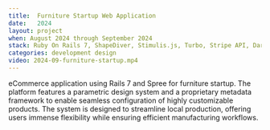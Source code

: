```yaml
---
title:  Furniture Startup Web Application
date:   2024
layout: project
when: August 2024 through September 2024
stack: Ruby On Rails 7, ShapeDiver, Stimulis.js, Turbo, Stripe API, Dart Sass, Spree, PostgreSQL
categories: development design
video: 2024-09-furniture-startup.mp4
---
```


eCommerce application using Rails 7 and Spree for furniture startup. The platform features a parametric design system and a proprietary metadata framework to enable seamless configuration of highly customizable products. The system is designed to streamline local production, offering users immense flexibility while ensuring efficient manufacturing workflows. 
